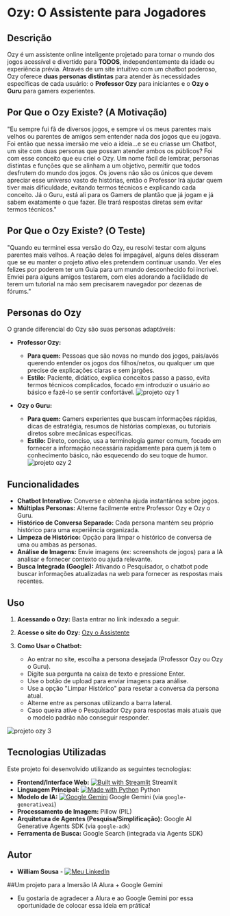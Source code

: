 # Ozy: O Assistente para Jogadores

## Descrição

Ozy é um assistente online inteligente projetado para tornar o mundo dos jogos acessível e divertido para **TODOS**, independentemente da idade ou experiência prévia. Através de um site intuitivo com um chatbot poderoso, Ozy oferece **duas personas distintas** para atender às necessidades específicas de cada usuário: o **Professor Ozy** para iniciantes e o **Ozy o Guru** para gamers experientes.

## Por Que o Ozy Existe? (A Motivação)

"Eu sempre fui fã de diversos jogos, e sempre vi os meus parentes mais velhos ou parentes de amigos sem entender nada dos jogos que eu jogava. Foi então que nessa imersão me veio a ideia...e se eu criasse um Chatbot, um site com duas personas que possam atender ambos os públicos? Foi com esse conceito que eu criei o Ozy.
Um nome fácil de lembrar, personas distintas e funções que se alinham a um objetivo, permitir que todos desfrutem do mundo dos jogos.
Os jovens não são os únicos que devem apreciar esse universo vasto de histórias, então o Professor Irá ajudar quem tiver mais dificuldade, evitando termos técnicos e explicando cada conceito.
Já o Guru, está ali para os Gamers de plantão que já jogam e já sabem exatamente o que fazer. Ele trará respostas diretas sem evitar termos técnicos."

## Por Que o Ozy Existe? (O Teste)

"Quando eu terminei essa versão do Ozy, eu resolvi testar com alguns parentes mais velhos. A reação deles foi impagável, alguns deles disseram que se eu manter o projeto ativo eles pretendem continuar usando. Ver eles felizes por poderem ter um Guia para um mundo desconhecido foi incrivel. Enviei para alguns amigos testarem, com eles adorando a facilidade de terem um tutorial na mão sem precisarem navegador por dezenas de fórums."

## Personas do Ozy

O grande diferencial do Ozy são suas personas adaptáveis:

* **Professor Ozy:**
    * **Para quem:** Pessoas que são novas no mundo dos jogos, pais/avós querendo entender os jogos dos filhos/netos, ou qualquer um que precise de explicações claras e sem jargões.
    * **Estilo:** Paciente, didático, explica conceitos passo a passo, evita termos técnicos complicados, focado em introduzir o usuário ao básico e fazê-lo se sentir confortável.
![projeto ozy 1](https://github.com/user-attachments/assets/53aae199-a9a6-4359-b150-8629005222c9)


* **Ozy o Guru:**
    * **Para quem:** Gamers experientes que buscam informações rápidas, dicas de estratégia, resumos de histórias complexas, ou tutoriais diretos sobre mecânicas específicas.
    * **Estilo:** Direto, conciso, usa a terminologia gamer comum, focado em fornecer a informação necessária rapidamente para quem já tem o conhecimento básico, não esquecendo do seu toque de humor.
![projeto ozy 2](https://github.com/user-attachments/assets/98354a02-e267-4594-9850-6defe0a3ea6a)



## Funcionalidades

* **Chatbot Interativo:** Converse e obtenha ajuda instantânea sobre jogos.
* **Múltiplas Personas:** Alterne facilmente entre Professor Ozy e Ozy o Guru.
* **Histórico de Conversa Separado:** Cada persona mantém seu próprio histórico para uma experiência organizada.
* **Limpeza de Histórico:** Opção para limpar o histórico de conversa de uma ou ambas as personas.
* **Análise de Imagens:** Envie imagens (ex: screenshots de jogos) para a IA analisar e fornecer contexto ou ajuda relevante.
* **Busca Integrada (Google):** Ativando o Pesquisador, o chatbot pode buscar informações atualizadas na web para fornecer as respostas mais recentes.
  

## Uso

1.  **Acessando o Ozy:** Basta entrar no link indexado a seguir.
2.  **Acesse o site do Ozy:** [Ozy o Assistente](https://ozy-assistente.streamlit.app/)
    

3.  **Como Usar o Chatbot:**
    * Ao entrar no site, escolha a persona desejada (Professor Ozy ou Ozy o Guru).
    * Digite sua pergunta na caixa de texto e pressione Enter.
    * Use o botão de upload para enviar imagens para análise.
    * Use a opção "Limpar Histórico" para resetar a conversa da persona atual.
    * Alterne entre as personas utilizando a barra lateral.
    * Caso queira ative o Pesquisador Ozy para respostas mais atuais que o modelo padrão não conseguir responder.

![projeto ozy 3](https://github.com/user-attachments/assets/629e27c5-e50f-46ea-8c52-03fee7d43bd7)


## Tecnologias Utilizadas

Este projeto foi desenvolvido utilizando as seguintes tecnologias:

* **Frontend/Interface Web:** [![Built with Streamlit](https://static.streamlit.io/badges/streamlit_badge_black_white.svg)](https://streamlit.io/) Streamlit
* **Linguagem Principal:** [![Made with Python](https://img.shields.io/badge/Python-3.9%2B-blue?logo=python&logoColor=white)](https://www.python.org/) Python
* **Modelo de IA:** [![Google Gemini](https://img.shields.io/badge/Google%20Gemini-Flash-informational?logo=google&logoColor=white)](https://ai.google.dev/models/gemini) Google Gemini (via `google-generativeai`)
* **Processamento de Imagem:** Pillow (PIL)
* **Arquitetura de Agentes (Pesquisa/Simplificação):** Google AI Generative Agents SDK (via `google-adk`)
* **Ferramenta de Busca:** Google Search (integrada via Agents SDK)


## Autor

* **William Sousa** - [![Meu LinkedIn](https://img.shields.io/badge/-LinkedIn-0077B5?logo=linkedin&logoColor=white)](https://www.linkedin.com/in/william-sousa-077455365)

##Um projeto para a Imersão IA Alura + Google Gemini

* Eu gostaria de agradecer a Alura e ao Google Gemini por essa oportunidade de colocar essa ideia em prática!
